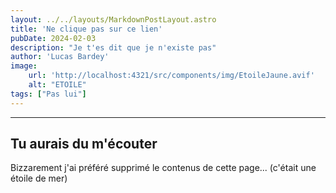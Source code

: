 ```yaml
---
layout: ../../layouts/MarkdownPostLayout.astro
title: 'Ne clique pas sur ce lien'
pubDate: 2024-02-03
description: "Je t'es dit que je n'existe pas"
author: 'Lucas Bardey'
image:
    url: 'http://localhost:4321/src/components/img/EtoileJaune.avif'
    alt: "ETOILE"
tags: ["Pas lui"]
---
```

---
## Tu aurais du m'écouter
<p>Bizzarement j'ai préféré supprimé le contenus de cette page... (c'était une étoile de mer)</p>